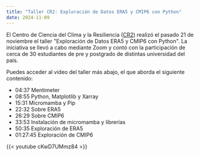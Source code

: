 ```yaml
---
title: "Taller CR2: Exploración de Datos ERA5 y CMIP6 con Python"
date: 2024-11-09
---
```


El Centro de Ciencia del Clima y la Resiliencia ([CR2](https://www.cr2.cl)) realizó el pasado 21 de noviembre el taller "Exploración de Datos ERA5 y CMIP6 con Python". La iniciativa se llevó a cabo mediante Zoom y contó con la participación de cerca de 30 estudiantes de pre y postgrado de distintas universidad del país.  

Puedes acceder al video del taller más abajo, el que aborda el siguiente contenido:

* 04:37 Mentimeter
* 08:55 Python, Matplotlib y Xarray
* 15:31 Micromamba y Pip
* 22:32 Sobre ERA5
* 26:29 Sobre CMIP6
* 33:53 Instalación de micromamba y librerías
* 50:35 Exploración de ERA5
* 01:27:45 Exploración de CMIP6

{{< youtube cKwD7UMmz84 >}}



